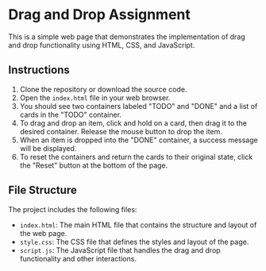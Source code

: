 # Drag and Drop Assignment

This is a simple web page that demonstrates the implementation of drag and drop functionality using HTML, CSS, and JavaScript.

## Instructions

1. Clone the repository or download the source code.
2. Open the `index.html` file in your web browser.
3. You should see two containers labeled "TODO" and "DONE" and a list of cards in the "TODO" container.
4. To drag and drop an item, click and hold on a card, then drag it to the desired container. Release the mouse button to drop the item.
5. When an item is dropped into the "DONE" container, a success message will be displayed.
6. To reset the containers and return the cards to their original state, click the "Reset" button at the bottom of the page.

## File Structure

The project includes the following files:

- `index.html`: The main HTML file that contains the structure and layout of the web page.
- `style.css`: The CSS file that defines the styles and layout of the page.
- `script.js`: The JavaScript file that handles the drag and drop functionality and other interactions.
